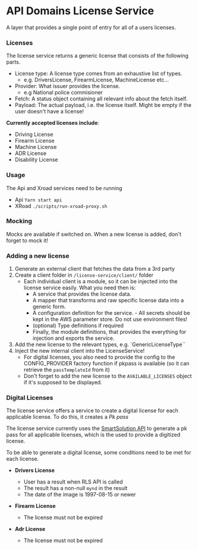 <!-- gitbook-ignore -->

# API Domains License Service

A layer that provides a single point of entry for all of a users licenses.

### Licenses

The license service returns a generic license that consists of the following parts.

- License type: A license type comes from an exhaustive list of types.
  - e.g. DriversLicense, FirearmLicense, MachineLicense etc...
- Provider: What issuer provides the license.
  - e.g National police commisioner
- Fetch: A status object containing all relevant info about the fetch itself.
- Payload: The actual payload, i.e. the license itself. Might be empty if the user doesn't have a license!

**Currently accepted licenses include**:

- Driving License
- Firearm License
- Machine License
- ADR License
- Disability License

### Usage

The Api and Xroad services need to be running

- Api
  `Yarn start api`
- XRoad
  `./scripts/run-xroad-proxy.sh`

### Mocking

Mocks are available if switched on.
When a new license is added, don't forget to mock it!

### Adding a new license

1. Generate an external client that fetches the data from a 3rd party
2. Create a client folder in `/license-service/client/` folder
   - Each individual client is a module, so it can be injected into the license service easily. What you need then is:
     - A service that provides the license data.
     - A mapper that transforms and raw specific license data into a generic form.
     - A configuration definition for the service. - All secrets should be kept in the AWS parameter store. Do not use environment files!
     - (optional) Type definitions if required
     - Finally, the module definitions, that provides the everything for injection and exports the service.
3. Add the new license to the relevant types, e.g. `GenericLicenseType``
4. Inject the new internal client into the LicenseService!
   - For digital licenses, you also need to provide the config to the CONFIG_PROVIDER factory function if pkpass is available (so it can retrieve the `passTemplateId` from it)
   - Don't forget to add the new license to the `AVAILABLE_LICENSES` object if it's supposed to be displayed.

### Digital Licenses

The license service offers a service to create a digital license for each applicable license. To do this, it creates a _Pk pass_

The license service currently uses the [SmartSolution API](https://smartsolutions.gitbook.io/smart-solutions-drivers-license/) to generate a pk pass for all applicable licenses, which is the used to provide a digitized license.

To be able to generate a digital license, some conditions need to be met for each license.

- **Drivers License**

  - User has a result when RLS API is called
  - The result has a non-null `mynd` in the result
  - The date of the image is 1997-08-15 or newer

- **Firearm License**

  - The license must not be expired

- **Adr License**

  - The license must not be expired
